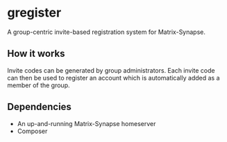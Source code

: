 # gregister
A group-centric invite-based registration system for Matrix-Synapse.

## How it works
Invite codes can be generated by group administrators. Each invite code can then be used to register an account which is automatically added as a member of the group.

## Dependencies
- An up-and-running Matrix-Synapse homeserver
- Composer

